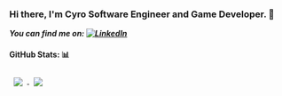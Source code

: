 ### Hi there, I'm Cyro Software Engineer and Game Developer. 👋  

***You can find me on: [![LinkedIn][1.1]][1]***
<!-- Icons -->
[1.1]: https://img.icons8.com/color/30/000000/linkedin.png (LinkedIn icon without padding)

<!-- Links to your social media accounts -->

[1]: https://www.linkedin.com/in/cyro-paulino-da-costa-junior-a0865325/

#### GitHub Stats: :bar_chart:
<a href="https://github.com/cyropcjr/github-readme-stats">
  <img align="center" style="margin:0.5rem" src="https://github-readme-stats.vercel.app/api?username=cyropcjr&count_private=true&show_icons=true&theme=onedark" />
</a>
<a href="https://github.com/cyropcjr/github-readme-stats">
  <img align="center" style="margin:0.5rem"  src="https://github-readme-stats.vercel.app/api/top-langs/?username=cyropcjr&theme=onedark&layout=compact" />
</a>

<!--
**CyroPCJr/CyroPCJr** is a ✨ _special_ ✨ repository because its `README.md` (this file) appears on your GitHub profile.

Here are some ideas to get you started:

- 🔭 I’m currently working on ...
- 🌱 I’m currently learning ...
- 👯 I’m looking to collaborate on ...
- 🤔 I’m looking for help with ...
- 💬 Ask me about ...
- 📫 How to reach me: ...
- 😄 Pronouns: ...
- ⚡ Fun fact: ...
-->
